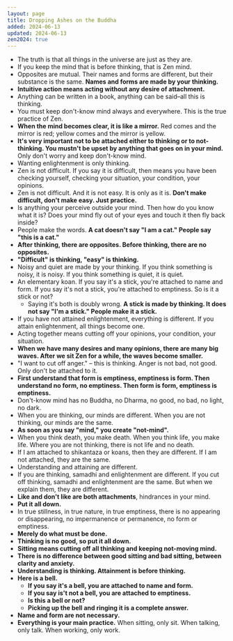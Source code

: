 ```yaml
---
layout: page
title: Dropping Ashes on the Buddha
added: 2024-06-13
updated: 2024-06-13
zen2024: true
---
```


- The truth is that all things in the universe are just as they are.
- If you keep the mind that is before thinking, that is Zen mind.
- Opposites are mutual. Their names and forms are different, but their substance is the same. **Names and forms are made by your thinking.**
- **Intuitive action means acting without any desire of attachment.**
- Anything can be written in a book, anything can be said–all this is thinking.
- You must keep don't-know mind always and everywhere. This is the true practice of Zen.
- **When the mind becomes clear, it is like a mirror.** Red comes and the mirror is red; yellow comes and the mirror is yellow.
- **It's very important not to be attached either to thinking or to not-thinking. You mustn't be upset by anything that goes on in your mind.** Only don't worry and keep don't-know mind.
- Wanting enlightenment is only thinking.
- Zen is not difficult. If you say it is difficult, then means you have been checking yourself, checking your situation, your condition, your opinions.
- Zen is not difficult. And it is not easy. It is only as it is. **Don't make difficult, don't make easy. Just practice.**
- Is anything your perceive outside your mind. Then how do you know what it is? Does your mind fly out of your eyes and touch it then fly back inside?
- People make the words. **A cat doesn't say "I am a cat." People say "this is a cat."**
- **After thinking, there are opposites. Before thinking, there are no opposites.**
- **"Difficult" is thinking, "easy" is thinking.**
- Noisy and quiet are made by your thinking. If you think something is noisy, it is noisy. If you think something is quiet, it is quiet.
- An elementary koan. If you say it's a stick, you're attached to name and form. If you say it's not a stick, you're attached to emptiness. So is it a stick or not?
    - Saying it's both is doubly wrong. **A stick is made by thinking. It does not say "I'm a stick." People make it a stick.**
- If you have not attained enlightenment, everything is different. If you attain enlightenment, all things become one.
- Acting together means cutting off your opinions, your condition, your situation.
- **When we have many desires and many opinions, there are many big waves. After we sit Zen for a while, the waves become smaller.**
- "I want to cut off anger." – this is thinking. Anger is not bad, not good. Only don't be attached to it.
- **First understand that form is emptiness, emptiness is form. Then understand no form, no emptiness. Then form is form, emptiness is emptiness.**
- Don't-know mind has no Buddha, no Dharma, no good, no bad, no light, no dark.
- When you are thinking, our minds are different. When you are not thinking, our minds are the same.
- **As soon as you say "mind," you create "not-mind".**
- When you think death, you make death. When you think life, you make life. Where you are not thinking, there is not life and no death.
- If I am attached to shikantaza or koans, then they are different. If I am not attached, they are the same.
- Understanding and attaining are different.
- If you are thinking, samadhi and enlightenment are different. If you cut off thinking, samadhi and enlightenment are the same. But when we explain them, they are different.
- **Like and don't like are both attachments**, hindrances in your mind.
- **Put it all down.**
- In true stillness, in true nature, in true emptiness, there is no appearing or disappearing, no impermanence or permanence, no form or emptiness.
- **Merely do what must be done.**
- **Thinking is no good, so put it all down.**
- **Sitting means cutting off all thinking and keeping not-moving mind.**
- **There is no difference between good sitting and bad sitting, between clarity and anxiety.**
- **Understanding is thinking. Attainment is before thinking.**
- **Here is a bell.**
    - **If you say it's a bell, you are attached to name and form.**
    - **If you say is't not a bell, you are attached to emptiness.**
    - **Is this a bell or not?**
    - **Picking up the bell and ringing it is a complete answer.**
- **Name and form are not necessary.**
- **Everything is your main practice.** When sitting, only sit. When talking, only talk. When working, only work.
